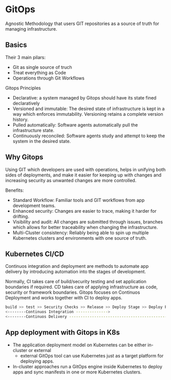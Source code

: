 # GitOps
Agnostic Methodology that users GIT repositories as a source of truth for managing infrastructure.

## Basics

Their 3 main pilars:
- Git as single source of truch
- Treat everything as Code
- Operations through Git Workflows

Gitops Principles
- Declarative: a system managed by Gitops should have its state fined declaratively
- Versioned and immutable: The desired state of infrastructure is kept in a way which enforces immutability. Versioning retains a complete version history.
- Pulled automatically: Software agents automatically pull the infrastructure state.
- Continuously reconciled: Software agents study and attempt to keep the system in the desired state.

## Why Gitops
Using GIT which developers are used with operations, helps in unifying both sides of deployments, and make it easier for keeping up with changes and increasing security as unwanted changes are more controlled.

Benefits:
- Standard Workflow: Familiar tools and GIT workflows from app development teams.
- Enhanced security: Changes are easier to trace, making it harder for drifting.
- Visibility and audit: All changes are submitted through issues, branches which allows for better traceability when changing the infrastructure.
- Multi-Cluster consistency: Reliably being able to spin up multiple Kubernetes clusters and environments with one source of truth.

## Kubernetes CI/CD
Continuos integration and deployment are methods to automate app delivery by introducing automation into the stages of development.

Normally, CI takes care of build/security testing and set application boundaries if required. CD takes care of applying infrastructure as code, security or framework boundaries. Gitops focuses on Continuos Deployment and works together with CI to deploy apps.

``` bash
build >> test >> Security Checks >> Release >> Deploy Stage >> Deploy Prod
<--------Continuos Integration -------------->
<--------Continuos Delivery --------------------------------------------->
```

## App deployment with Gitops in K8s

- The application deployment model on Kubernetes can be either in-cluster or external
  - external GitOps tool can use Kubernetes just as a target platform for deploying apps.
- In-cluster approaches run a GitOps engine inside Kubernetes to deploy apps and sync manifests in one or more Kubernetes clusters.
